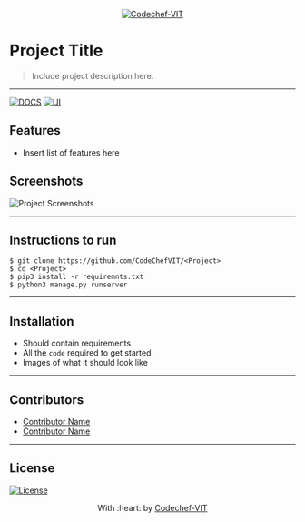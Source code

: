 <p align="center"><a href="http://www.codechefvit.com" target="_blank"><img src="https://s3.amazonaws.com/codechef_shared/sites/all/themes/abessive/logo-3.png" title="CodeChef-VIT" alt="Codechef-VIT"></a>
</p>

# Project Title

> <Subtitle>
> Include project description here.

---
[![DOCS](https://img.shields.io/badge/Documentation-see%20docs-green?style=flat-square&logo=appveyor)](INSERT_LINK_FOR_DOCS_HERE) 
  [![UI ](https://img.shields.io/badge/User%20Interface-Link%20to%20UI-orange?style=flat-square&logo=appveyor)](INSERT_UI_LINK_HERE)




## Features
- Insert list of features here




## Screenshots
<img src="https://github.com/akshatvg/common-entry-test/raw/master/static/img/header.png" alt="Project Screenshots">


---

## Instructions to run

```
$ git clone https://github.com/CodeChefVIT/<Project>
$ cd <Project>
$ pip3 install -r requiremnts.txt
$ python3 manage.py runserver
```

---

## Installation

- Should contain requirements
- All the `code` required to get started
- Images of what it should look like


---

## Contributors
- <a href="https://github.com/<Contributor>">Contributor Name</a>
- <a href="https://github.com/<Contributor>">Contributor Name</a>

---

## License

[![License](http://img.shields.io/:license-mit-blue.svg?style=flat-square)](http://badges.mit-license.org)

<p align="center">
	With :heart: by <a href="http://www.codechefvit.com" target="_blank">Codechef-VIT</a>
</p>
